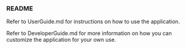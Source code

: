 ### README

Refer to UserGuide.md for instructions on how to use the application.

Refer to DeveloperGuide.md for more information on how you can customize the application for your own use.